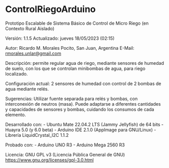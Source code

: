 # ControlRiegoArduino
Prototipo Escalable de Sistema Básico de Control de Micro Riego (en Contexto Rural Aislado)

  Versión: 1.1.5
  Actualizado: jueves 18/05/2023 (02:15)

  Autor: Ricardo M. Morales
  Pocito, San Juan, Argentina
  E-Mail: rmorales.unlar@gmail.com

  Descripción: permite regular agua de riego, mediante sensores de humedad de
    suelo, con los que se controlan minibombas de agua, para riego localizado.

  Configuración actual:
    2 sensores de humedad con control de 2 bombas de agua mediante relés.

  Sugerencias:
    Utilizar fuente separada para relés y bombas, con interconexión de neutros (masa).
    Puede adaptarse a diferentes cantidades y capacidades de sensores y bombas,
      cuidando los consumos de cada elemento.

  Desarrollado con:
    - Ubuntu Mate 22.04.2 LTS (Jammy Jellyfish) de 64 bits
    - Huayra 5.0 (y 6.0 beta)
    - Arduino IDE 2.1.0 (AppImage para GNU/Linux)
    - Librería LiquidCrystal_I2C 1.1.2

  Probado con:
    - Arduino UNO R3
    - Arduino Mega 2560 R3

  Licencia: GNU GPL v3 (Licencia Pública General de GNU)
            https://www.gnu.org/licenses/gpl-3.0.html
